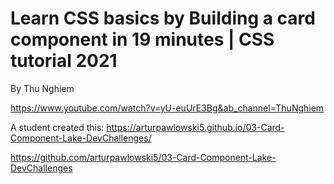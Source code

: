 # Learn CSS basics by Building a card component in 19 minutes | CSS tutorial 2021

By Thu Nghiem


https://www.youtube.com/watch?v=yU-euUrE3Bg&ab_channel=ThuNghiem


A student created this:
https://arturpawlowski5.github.io/03-Card-Component-Lake-DevChallenges/

https://github.com/arturpawlowski5/03-Card-Component-Lake-DevChallenges


